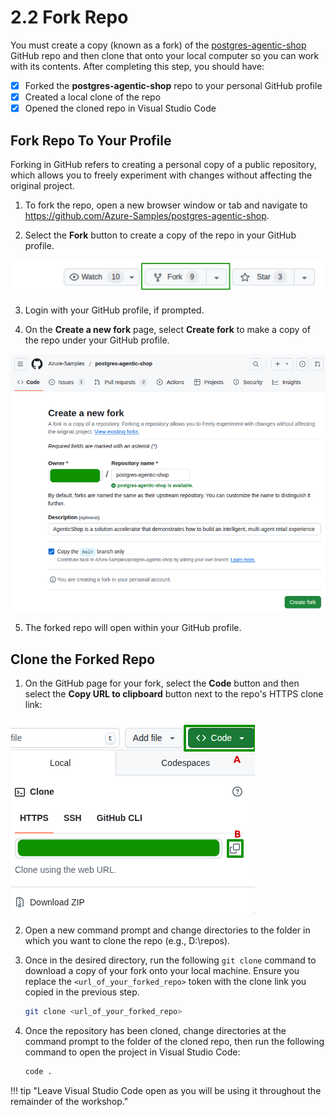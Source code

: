 # 2.2 Fork Repo

You must create a copy (known as a fork) of the [postgres-agentic-shop](https://github.com/Azure-Samples/postgres-agentic-shop) GitHub repo and then clone that onto your local computer so you can work with its contents. After completing this step, you should have:

- [X] Forked the **postgres-agentic-shop** repo to your personal GitHub profile
- [X] Created a local clone of the repo
- [X] Opened the cloned repo in Visual Studio Code

## Fork Repo To Your Profile

Forking in GitHub refers to creating a personal copy of a public repository, which allows you to freely experiment with changes without affecting the original project.

1. To fork the repo, open a new browser window or tab and navigate to <https://github.com/Azure-Samples/postgres-agentic-shop>.

2. Select the **Fork** button to create a copy of the repo in your GitHub profile.

![repo-fork](../img/github-fork.png)

3. Login with your GitHub profile, if prompted.

4. On the **Create a new fork** page, select **Create fork** to make a copy of the repo under your GitHub profile.

![create-fork](../img/create-fork.png)

5. The forked repo will open within your GitHub profile.

## Clone the Forked Repo

1. On the GitHub page for your fork, select the **Code** button and then select the **Copy URL to clipboard** button next to the repo's HTTPS clone link:

![copy-url](../img/copy-url.png)

2. Open a new command prompt and change directories to the folder in which you want to clone the repo (e.g., D:\repos).

3. Once in the desired directory, run the following `git clone` command to download a copy of your fork onto your local machine. Ensure you replace the `<url_of_your_forked_repo>` token with the clone link you copied in the previous step.

    ```bash title=""
    git clone <url_of_your_forked_repo>
    ```

4. Once the repository has been cloned, change directories at the command prompt to the folder of the cloned repo, then run the following command to open the project in Visual Studio Code:

    ```bash title=""
    code .
    ```

!!! tip "Leave Visual Studio Code open as you will be using it throughout the remainder of the workshop."